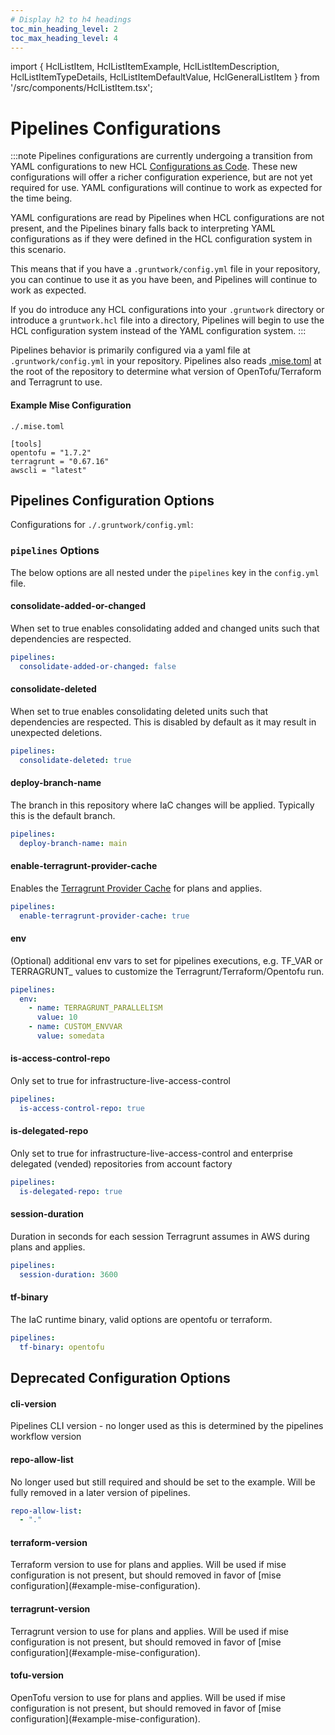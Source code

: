 ```yaml
---
# Display h2 to h4 headings
toc_min_heading_level: 2
toc_max_heading_level: 4
---
```


import { HclListItem, HclListItemExample, HclListItemDescription, HclListItemTypeDetails, HclListItemDefaultValue, HclGeneralListItem } from '/src/components/HclListItem.tsx';

# Pipelines Configurations

:::note
Pipelines configurations are currently undergoing a transition from YAML configurations to new HCL [Configurations as Code](./configurations-as-code/index.md). These new configurations will offer a richer configuration experience, but are not yet required for use. YAML configurations will continue to work as expected for the time being.

YAML configurations are read by Pipelines when HCL configurations are not present, and the Pipelines binary falls back to interpreting YAML configurations as if they were defined in the HCL configuration system in this scenario.

This means that if you have a `.gruntwork/config.yml` file in your repository, you can continue to use it as you have been, and Pipelines will continue to work as expected.

If you do introduce any HCL configurations into your `.gruntwork` directory or introduce a `gruntwork.hcl` file into a directory, Pipelines will begin to use the HCL configuration system instead of the YAML configuration system.
:::

Pipelines behavior is primarily configured via a yaml file at `.gruntwork/config.yml` in your repository. Pipelines also reads [.mise.toml](/docs/2.0/docs/pipelines/previous-versions/upgrading-from-infrastructure-pipelines.md#adding-misetoml) at the root of the repository to determine what version of OpenTofu/Terraform and Terragrunt to use.

#### Example Mise Configuration
`./.mise.toml`
```
[tools]
opentofu = "1.7.2"
terragrunt = "0.67.16"
awscli = "latest"
```

## Pipelines Configuration Options


Configurations for `./.gruntwork/config.yml`:

### `pipelines` Options

The below options are all nested under the `pipelines` key in the `config.yml` file.

#### consolidate-added-or-changed

<HclListItem name="consolidate-added-or-changed" requirement="optional" type="boolean">
<HclListItemDescription>
When set to true enables consolidating added and changed units such that dependencies are respected.
</HclListItemDescription>
<HclListItemDefaultValue defaultValue="true"/>
<HclListItemExample>

```yaml
pipelines:
  consolidate-added-or-changed: false
```

</HclListItemExample>
</HclListItem>

#### consolidate-deleted

<HclListItem name="consolidate-deleted" requirement="optional" type="boolean">
<HclListItemDescription>
When set to true enables consolidating deleted units such that dependencies are respected.
This is disabled by default as it may result in unexpected deletions.
</HclListItemDescription>
<HclListItemDefaultValue defaultValue="false"/>
<HclListItemExample>

```yaml
pipelines:
  consolidate-deleted: true
```

</HclListItemExample>
</HclListItem>

#### deploy-branch-name

<HclListItem name="deploy-branch-name" requirement="required" type="string">
<HclListItemDescription>
The branch in this repository where IaC changes will be applied. Typically this is the default branch.
</HclListItemDescription>
<HclListItemExample>

```yaml
pipelines:
  deploy-branch-name: main
```

</HclListItemExample>
</HclListItem>

#### enable-terragrunt-provider-cache

<HclListItem name="enable-terragrunt-provider-cache" requirement="optional" type="boolean">
<HclListItemDescription>
Enables the <span class="external-link"><a href="https://terragrunt.gruntwork.io/docs/features/provider-cache/">Terragrunt Provider Cache</a></span> for plans and applies.
</HclListItemDescription>
<HclListItemDefaultValue defaultValue="false"/>
<HclListItemExample>

```yaml
pipelines:
  enable-terragrunt-provider-cache: true
```

</HclListItemExample>
</HclListItem>

#### env

<HclListItem name="env" requirement="optional" type="sequence(mapping)">
<HclListItemDescription>
(Optional) additional env vars to set for pipelines executions, e.g. TF_VAR or TERRAGRUNT_ values to customize the Terragrunt/Terraform/Opentofu run.
</HclListItemDescription>
<HclListItemExample>

```yaml
pipelines:
  env:
    - name: TERRAGRUNT_PARALLELISM
      value: 10
    - name: CUSTOM_ENVVAR
      value: somedata
```

</HclListItemExample>
</HclListItem>

#### is-access-control-repo

<HclListItem name="is-access-control-repo" requirement="optional" type="boolean">
<HclListItemDescription>
Only set to true for infrastructure-live-access-control
</HclListItemDescription>
<HclListItemExample>

```yaml
pipelines:
  is-access-control-repo: true
```

</HclListItemExample>
</HclListItem>

#### is-delegated-repo

<HclListItem name="is-delegated-repo" requirement="optional" type="boolean">
<HclListItemDescription>
Only set to true for infrastructure-live-access-control and enterprise delegated (vended) repositories from account factory
</HclListItemDescription>
<HclListItemExample>

```yaml
pipelines:
  is-delegated-repo: true
```

</HclListItemExample>
</HclListItem>

#### session-duration

<HclListItem name="session-duration" requirement="optional" type="number">
<HclListItemDescription>
Duration in seconds for each session Terragrunt assumes in AWS during plans and applies.
</HclListItemDescription>
<HclListItemDefaultValue defaultValue="3600"/>
<HclListItemExample>

```yaml
pipelines:
  session-duration: 3600
```

</HclListItemExample>
</HclListItem>

#### tf-binary

<HclListItem name="tf-binary" requirement="optional" type="string">
<HclListItemDescription>
The IaC runtime binary, valid options are opentofu or terraform.
</HclListItemDescription>
<HclListItemDefaultValue defaultValue="opentofu"/>
<HclListItemExample>

```yaml
pipelines:
  tf-binary: opentofu
```

</HclListItemExample>
</HclListItem>

## Deprecated Configuration Options

#### cli-version

<HclListItem name="cli-version" requirement="deprecated" type="string">
<HclListItemDescription>
Pipelines CLI version - no longer used as this is determined by the pipelines workflow version
</HclListItemDescription>
</HclListItem>

#### repo-allow-list

<HclListItem name="repo-allow-list" requirement="required(deprecated)" type="array[string]">
<HclListItemDescription>
No longer used but still required and should be set to the example. Will be fully removed in a later version of pipelines.
</HclListItemDescription>
<HclListItemExample>

```yaml
repo-allow-list:
  - "."
```

</HclListItemExample>
</HclListItem>

#### terraform-version

<HclListItem name="terraform-version" requirement="deprecated" type="string">
<HclListItemDescription>
Terraform version to use for plans and applies. Will be used if mise configuration is not present, but should removed in favor of [mise configuration](#example-mise-configuration).
</HclListItemDescription>
</HclListItem>

#### terragrunt-version

<HclListItem name="terragrunt-version" requirement="deprecated" type="string">
<HclListItemDescription>
Terragrunt version to use for plans and applies. Will be used if mise configuration is not present, but should removed in favor of [mise configuration](#example-mise-configuration).
</HclListItemDescription>
</HclListItem>

#### tofu-version

<HclListItem name="tofu-version" requirement="deprecated" type="string">
<HclListItemDescription>
OpenTofu version to use for plans and applies. Will be used if mise configuration is not present, but should removed in favor of [mise configuration](#example-mise-configuration).
</HclListItemDescription>
</HclListItem>
